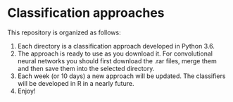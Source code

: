 # Classification approaches
This repository is organized as follows:

1. Each directory is a classification approach developed in Python 3.6.
2. The approach is ready to use as you download it. For convolutional neural networks you should first download the .rar files, merge them and then save them into the selected directory.
3. Each week (or 10 days) a new approach will be updated. The classifiers will be developed in R in a nearly future.
4. Enjoy!